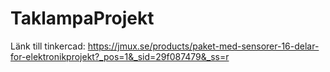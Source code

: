 # TaklampaProjekt

Länk till tinkercad:
https://jmux.se/products/paket-med-sensorer-16-delar-for-elektronikprojekt?_pos=1&_sid=29f087479&_ss=r
